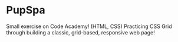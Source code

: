 # PupSpa
Small exercise on Code Academy! (HTML, CSS) Practicing CSS Grid through building a classic, grid-based, responsive web page!
